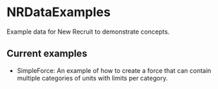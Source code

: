 # NRDataExamples

Example data for New Recruit to demonstrate concepts.

## Current examples

* SimpleForce: An example of how to create a force that can contain multiple categories of units with limits per category.
